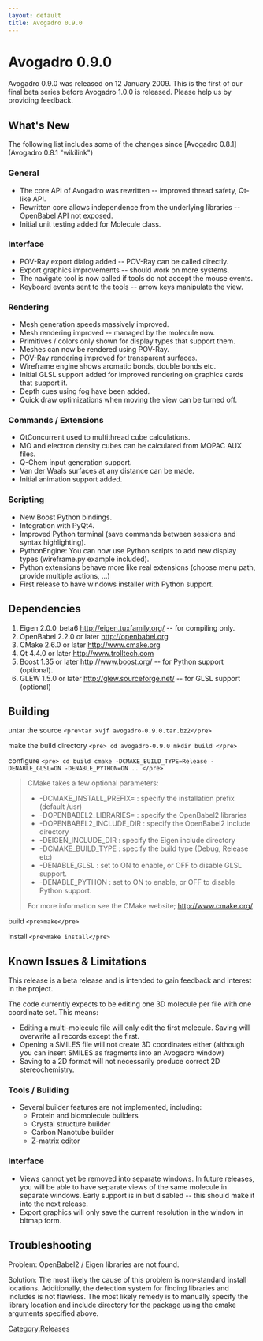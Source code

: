 ```yaml
---
layout: default
title: Avogadro 0.9.0
---
```


# Avogadro 0.9.0

Avogadro 0.9.0 was released on 12 January 2009. This is the first of our final beta series before Avogadro 1.0.0 is released. Please help us by providing feedback.

What's New
----------

The following list includes some of the changes since [Avogadro 0.8.1](Avogadro 0.8.1 "wikilink")

### General

-   The core API of Avogadro was rewritten -- improved thread safety, Qt-like API.
-   Rewritten core allows independence from the underlying libraries -- OpenBabel API not exposed.
-   Initial unit testing added for Molecule class.

### Interface

-   POV-Ray export dialog added -- POV-Ray can be called directly.
-   Export graphics improvements -- should work on more systems.
-   The navigate tool is now called if tools do not accept the mouse events.
-   Keyboard events sent to the tools -- arrow keys manipulate the view.

### Rendering

-   Mesh generation speeds massively improved.
-   Mesh rendering improved -- managed by the molecule now.
-   Primitives / colors only shown for display types that support them.
-   Meshes can now be rendered using POV-Ray.
-   POV-Ray rendering improved for transparent surfaces.
-   Wireframe engine shows aromatic bonds, double bonds etc.
-   Initial GLSL support added for improved rendering on graphics cards that support it.
-   Depth cues using fog have been added.
-   Quick draw optimizations when moving the view can be turned off.

### Commands / Extensions

-   QtConcurrent used to multithread cube calculations.
-   MO and electron density cubes can be calculated from MOPAC AUX files.
-   Q-Chem input generation support.
-   Van der Waals surfaces at any distance can be made.
-   Initial animation support added.

### Scripting

-   New Boost Python bindings.
-   Integration with PyQt4.
-   Improved Python terminal (save commands between sessions and syntax highlighting).
-   PythonEngine: You can now use Python scripts to add new display types (wireframe.py example included).
-   Python extensions behave more like real extensions (choose menu path, provide multiple actions, ...)
-   First release to have windows installer with Python support.

Dependencies
------------

1.  Eigen 2.0.0\_beta6 [<http://eigen.tuxfamily.org/>](http://eigen.tuxfamily.org/) -- for compiling only.
2.  OpenBabel 2.2.0 or later [<http://openbabel.org>](http://openbabel.org/)
3.  CMake 2.6.0 or later [<http://www.cmake.org>](http://www.cmake.org/)
4.  Qt 4.4.0 or later [<http://www.trolltech.com>](http://www.trolltech.com/)
5.  Boost 1.35 or later [<http://www.boost.org/>](http://www.boost.org/) -- for Python support (optional).
6.  GLEW 1.5.0 or later [<http://glew.sourceforge.net/>](http://glew.sourceforge.net/) -- for GLSL support (optional)

Building
--------

untar the source `<pre>tar xvjf avogadro-0.9.0.tar.bz2</pre>`

make the build directory `<pre>
cd avogadro-0.9.0
mkdir build
</pre>`

configure `<pre>
cd build
cmake -DCMAKE_BUILD_TYPE=Release -DENABLE_GLSL=ON -DENABLE_PYTHON=ON ..
</pre>`

> CMake takes a few optional parameters:
>
> -   -DCMAKE\_INSTALL\_PREFIX= : specify the installation prefix (default /usr)
> -   -DOPENBABEL2\_LIBRARIES= : specify the OpenBabel2 libraries
> -   -DOPENBABEL2\_INCLUDE\_DIR : specify the OpenBabel2 include directory
> -   -DEIGEN\_INCLUDE\_DIR : specify the Eigen include directory
> -   -DCMAKE\_BUILD\_TYPE : specify the build type (Debug, Release etc)
> -   -DENABLE\_GLSL : set to ON to enable, or OFF to disable GLSL support.
> -   -DENABLE\_PYTHON : set to ON to enable, or OFF to disable Python support.
>
> For more information see the CMake website; [<http://www.cmake.org/>](http://www.cmake.org/)

build `<pre>make</pre>`

install `<pre>make install</pre>`

Known Issues & Limitations
--------------------------

This release is a beta release and is intended to gain feedback and interest in the project.

The code currently expects to be editing one 3D molecule per file with one coordinate set. This means:

-   Editing a multi-molecule file will only edit the first molecule. Saving will overwrite all records except the first.
-   Opening a SMILES file will not create 3D coordinates either (although you can insert SMILES as fragments into an Avogadro window)
-   Saving to a 2D format will not necessarily produce correct 2D stereochemistry.

### Tools / Building

-   Several builder features are not implemented, including:
    -   Protein and biomolecule builders
    -   Crystal structure builder
    -   Carbon Nanotube builder
    -   Z-matrix editor

### Interface

-   Views cannot yet be removed into separate windows. In future releases, you will be able to have separate views of the same molecule in separate windows. Early support is in but disabled -- this should make it into the next release.
-   Export graphics will only save the current resolution in the window in bitmap form.

Troubleshooting
---------------

Problem: OpenBabel2 / Eigen libraries are not found.

Solution: The most likely the cause of this problem is non-standard install locations. Additionally, the detection system for finding libraries and includes is not flawless. The most likely remedy is to manually specify the library location and include directory for the package using the cmake arguments specified above.

<Category:Releases>

